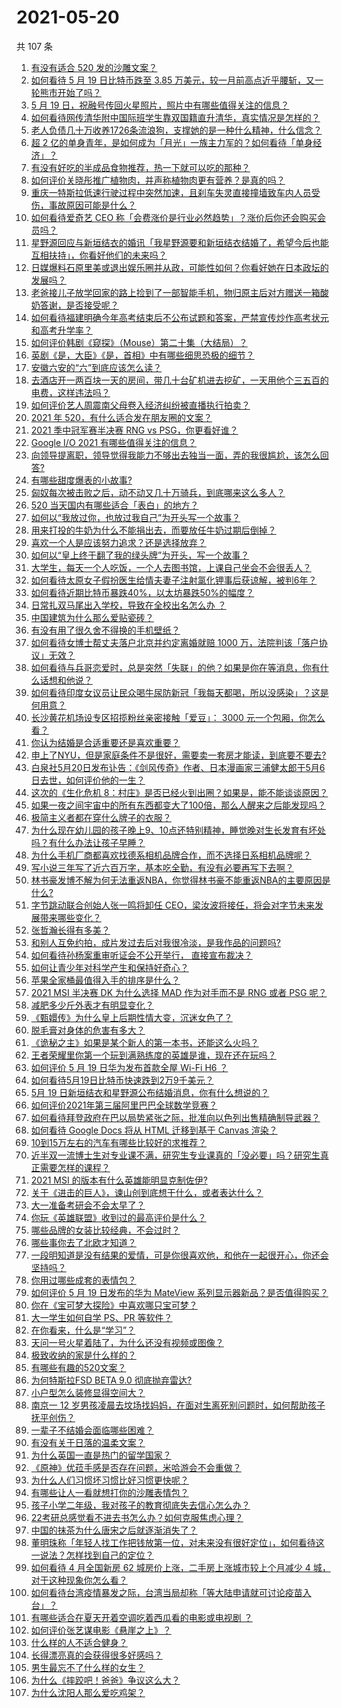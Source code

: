 # 2021-05-20

共 107 条

<!-- BEGIN -->
<!-- 最后更新时间 Thu May 20 2021 12:10:36 GMT+0800 (China Standard Time) -->

1. [有没有适合 520 发的沙雕文案？](https://www.zhihu.com/question/459974994)
2. [如何看待 5 月 19 日比特币跌至 3.85
   万美元，较一月前高点近乎腰斩，又一轮熊市开始了吗？](https://www.zhihu.com/question/460308534)
3. [5 月 19 日，祝融号传回火星照片，照片中有哪些值得关注的信息？](https://www.zhihu.com/question/460335836)
4. [如何看待网传清华附中国际班学生靠双国籍直升清华，真实情况是怎样的？](https://www.zhihu.com/question/460168268)
5. [老人负债几十万收养1726条流浪狗，支撑她的是一种什么精神，什么信念？](https://www.zhihu.com/question/460077629)
6. [超 2
   亿的单身青年，是如何成为「月光」一族主力军的？如何看待「单身经济」？](https://www.zhihu.com/question/459406857)
7. [有没有好吃的半成品食物推荐，热一下就可以吃的那种？](https://www.zhihu.com/question/448200772)
8. [如何评价关晓彤推广植物肉，并声称植物肉更有营养？是真的吗？](https://www.zhihu.com/question/460278107)
9. [重庆一特斯拉低速行驶过程中突然加速，且刹车失灵直接撞墙致车内人员受伤，事故原因可能是什么？](https://www.zhihu.com/question/460318919)
10. [如何看待爱奇艺 CEO
    称「会费涨价是行业必然趋势」？涨价后你还会购买会员吗？](https://www.zhihu.com/question/460286842)
11. [星野源回应与新垣结衣的婚讯「我星野源要和新垣结衣结婚了，希望今后也能互相扶持」，你看好他们的未来吗？](https://www.zhihu.com/question/460305511)
12. [日媒爆料石原里美或退出娱乐圈并从政，可能性如何？你看好她在日本政坛的发展吗？](https://www.zhihu.com/question/460302496)
13. [老爸接儿子放学回家的路上捡到了一部智能手机，物归原主后对方赠送一箱酸奶答谢，是否接受呢？](https://www.zhihu.com/question/459438665)
14. [如何看待福建明确今年高考结束后不公布试题和答案，严禁宣传炒作高考状元和高考升学率？](https://www.zhihu.com/question/460191650)
15. [如何评价韩剧《窥探》（Mouse）第二十集（大结局）？](https://www.zhihu.com/question/460208540)
16. [英剧《是，大臣》《是，首相》中有哪些细思恐极的细节？](https://www.zhihu.com/question/299260527)
17. [安徽六安的“六”到底应该怎么读？](https://www.zhihu.com/question/460251582)
18. [去酒店开一两百块一天的房间，带几十台矿机进去挖矿，一天用他个三五百的电费，这样违法吗？](https://www.zhihu.com/question/460015320)
19. [如何评价艺人周震南父母卷入经济纠纷被直播执行拍卖？](https://www.zhihu.com/question/460297936)
20. [2021 年 520，有什么适合发在朋友圈的文案？](https://www.zhihu.com/question/459045257)
21. [2021 季中冠军赛半决赛 RNG vs PSG，你更看好谁？](https://www.zhihu.com/question/460268580)
22. [Google I/O 2021 有哪些值得关注的信息？](https://www.zhihu.com/question/459572700)
23. [向领导提离职，领导觉得我能力不够出去独当一面，弄的我很尴尬，该怎么回答?](https://www.zhihu.com/question/452663695)
24. [有哪些甜度爆表的小故事?](https://www.zhihu.com/question/375026587)
25. [匈奴每次被击败之后，动不动又几十万骑兵，到底哪来这么多人？](https://www.zhihu.com/question/459734790)
26. [520 当天国内有哪些适合「表白」的地方？](https://www.zhihu.com/question/459935634)
27. [如何以“我放过你，也放过我自己”为开头写一个故事？](https://www.zhihu.com/question/450418421)
28. [用来打投的牛奶为什么不能捐出去，而要放任牛奶过期后倒掉？](https://www.zhihu.com/question/457869965)
29. [喜欢一个人是应该努力追求？还是选择放弃？](https://www.zhihu.com/question/459664603)
30. [如何以“皇上终于翻了我的绿头牌”为开头，写一个故事？](https://www.zhihu.com/question/444251691)
31. [大学生，每天一个人吃饭，一个人去图书馆，上课自己坐会不会很丢人？](https://www.zhihu.com/question/456048288)
32. [如何看待太原女子假扮医生给情夫妻子注射氯化钾事后获谅解，被判6年？](https://www.zhihu.com/question/460225330)
33. [如何看待近期比特币暴跌40%，以太坊暴跌50%的幅度？](https://www.zhihu.com/question/460358717)
34. [日常扎双马尾出入学校，导致在全校出名怎么办 ？](https://www.zhihu.com/question/296691549)
35. [中国建筑为什么那么爱贴瓷砖？](https://www.zhihu.com/question/21423128)
36. [有没有用了很久舍不得换的手机壁纸？](https://www.zhihu.com/question/305114445)
37. [如何看待女博士帮丈夫落户北京并约定离婚就赔 1000
    万，法院判该「落户协议」无效？](https://www.zhihu.com/question/460283594)
38. [如何看待与兵哥恋爱时，总是突然「失联」的他？如果是你在等消息，你有什么话想和他说？](https://www.zhihu.com/question/456674587)
39. [如何看待印度女议员让民众喝牛尿防新冠「我每天都喝，所以没感染」？这是何用意？](https://www.zhihu.com/question/460070125)
40. [长沙黄花机场设专区招揽粉丝亲密接触「爱豆」： 3000
    元一个包厢，你怎么看？](https://www.zhihu.com/question/459232379)
41. [你认为结婚是合适重要还是喜欢重要？](https://www.zhihu.com/question/454492946)
42. [申上了NYU，但是家庭条件不是很好，需要卖一套房才能读，到底要不要去?](https://www.zhihu.com/question/366070430)
43. [白泉社5月20日发布讣告：《剑风传奇》作者、日本漫画家三浦健太郎于5月6日去世，如何评价他的一生？](https://www.zhihu.com/question/460444593)
44. [这次的《生化危机
    8：村庄》是否已经火到出圈？如果是，能不能谈谈原因？](https://www.zhihu.com/question/458953377)
45. [如果一夜之间宇宙中的所有东西都变大了100倍，那么人醒来之后能发现吗？](https://www.zhihu.com/question/287131013)
46. [极简主义者都在穿什么牌子的衣服？](https://www.zhihu.com/question/439287256)
47. [为什么现在幼儿园的孩子晚上9、10点还特别精神，睡觉晚对生长发育有坏处吗？有什么办法让孩子早睡？](https://www.zhihu.com/question/459339958)
48. [为什么手机厂商都喜欢找德系相机品牌合作，而不选择日系相机品牌呢？](https://www.zhihu.com/question/459953910)
49. [写小说三年写了近六百万字，基本吃全勤，有没有必要再写下去啊？](https://www.zhihu.com/question/436659113)
50. [林书豪发博不解为何无法重返NBA，你觉得林书豪不能重返NBA的主要原因是什么?](https://www.zhihu.com/question/460240591)
51. [字节跳动联合创始人张一鸣将卸任
    CEO，梁汝波将接任，将会对字节未来发展带来哪些变化？](https://www.zhihu.com/question/460433898)
52. [张哲瀚长得有多美？](https://www.zhihu.com/question/459064765)
53. [和别人互免约拍，成片发过去后对我很冷淡，是我作品的问题吗?](https://www.zhihu.com/question/454019532)
54. [如何看待孙杨案重审听证会不公开举行， 直接宣布裁决？](https://www.zhihu.com/question/460075107)
55. [如何让青少年对科学产生和保持好奇心？](https://www.zhihu.com/question/459949897)
56. [苹果全家桶最值得入手的排序是什么？](https://www.zhihu.com/question/453146906)
57. [2021 MSI 半决赛 DK 为什么选择 MAD 作为对手而不是 RNG 或者 PSG
    呢？](https://www.zhihu.com/question/460223247)
58. [减肥多少斤外表才有明显变化？](https://www.zhihu.com/question/370480474)
59. [《甄嬛传》为什么皇上后期性情大变，沉迷女色了？](https://www.zhihu.com/question/459465312)
60. [脱毛膏对身体的危害有多大？](https://www.zhihu.com/question/21700375)
61. [《诡秘之主》如果是某个新人的第一本书，还能这么火吗？](https://www.zhihu.com/question/431797049)
62. [王者荣耀里你第一个玩到满熟练度的英雄是谁，现在还在玩吗？](https://www.zhihu.com/question/459741677)
63. [如何评价 5 月 19 日华为发布首款全屋 Wi-Fi H6 ？](https://www.zhihu.com/question/460306867)
64. [如何看待5月19日比特币快速跌到2万9千美元？](https://www.zhihu.com/question/460304119)
65. [5月 19 日新垣结衣和星野源公布结婚消息，你有什么想说的？](https://www.zhihu.com/question/460300576)
66. [如何评价2021年第三届阿里巴巴全球数学竞赛？](https://www.zhihu.com/question/459652793)
67. [如何看待拜登政府在巴以局势紧张之际，批准向以色列出售精确制导武器？](https://www.zhihu.com/question/460005223)
68. [如何看待 Google Docs 将从 HTML 迁移到基于 Canvas
    渲染？](https://www.zhihu.com/question/459251463)
69. [10到15万左右的汽车有哪些比较好的求推荐？](https://www.zhihu.com/question/265777506)
70. [近半双一流博士生对专业课不满，研究生专业课真的「没必要」吗？研究生真正需要怎样的课程？](https://www.zhihu.com/question/460069147)
71. [2021 MSI 的版本有什么英雄能明显克制佐伊?](https://www.zhihu.com/question/460053887)
72. [关于《进击的巨人》，谏山创到底想干什么，或者表达什么？](https://www.zhihu.com/question/453504802)
73. [大一准备考研会不会太早了？](https://www.zhihu.com/question/307998976)
74. [你玩《英雄联盟》收到过的最高评价是什么？](https://www.zhihu.com/question/423618604)
75. [哪些品牌的女装比较经典，不会过时？](https://www.zhihu.com/question/26497762)
76. [哪些事你去了北欧才知道？](https://www.zhihu.com/question/313042878)
77. [一段明知道是没有结果的爱情，可是你很喜欢他，和他在一起很开心，你还会坚持吗？](https://www.zhihu.com/question/455741920)
78. [你用过哪些成套的表情包？](https://www.zhihu.com/question/309075180)
79. [如何评价 5 月 19 日发布的华为 MateView
    系列显示器新品？是否值得购买？](https://www.zhihu.com/question/460301000)
80. [你在《宝可梦大探险》中喜欢哪只宝可梦？](https://www.zhihu.com/question/459179528)
81. [大一学生如何自学 PS、PR 等软件？](https://www.zhihu.com/question/350255171)
82. [在你看来，什么是“学习”？](https://www.zhihu.com/question/20190827)
83. [天问一号火星着陆了，为什么还没有视频或图像？](https://www.zhihu.com/question/459713285)
84. [极致收纳的家是什么样的？](https://www.zhihu.com/question/331434969)
85. [有哪些有趣的520文案？](https://www.zhihu.com/question/395903926)
86. [为何特斯拉FSD BETA 9.0 彻底抛弃雷达?](https://www.zhihu.com/question/455439504)
87. [小户型怎么装修显得空间大？](https://www.zhihu.com/question/451689301)
88. [南京一 12
    岁男孩凌晨去坟场找妈妈，在面对生离死别问题时，如何帮助孩子抚平创伤？](https://www.zhihu.com/question/460220425)
89. [一辈子不结婚会面临哪些困难？](https://www.zhihu.com/question/424799240)
90. [有没有关于日落的温柔文案？](https://www.zhihu.com/question/439010021)
91. [为什么英国一直是热门的留学国家？](https://www.zhihu.com/question/458885134)
92. [《原神》优菈手感是否存在问题，米哈游会不会重做？](https://www.zhihu.com/question/460163647)
93. [为什么人们习惯坏习惯比好习惯更快呢？](https://www.zhihu.com/question/457338579)
94. [有哪些让人一看就想打你的沙雕表情包？](https://www.zhihu.com/question/457477905)
95. [孩子小学二年级，我对孩子的教育彻底失去信心怎么办？](https://www.zhihu.com/question/431447269)
96. [22考研总感觉看不进去书怎么办？如何克服焦虑心理？](https://www.zhihu.com/question/460099479)
97. [中国的抹茶为什么唐宋之后就逐渐消失了？](https://www.zhihu.com/question/22132630)
98. [董明珠称「年轻人找工作把钱放第一位，对未来没有很好定位」，如何看待这一说法？怎样找到自己的定位？](https://www.zhihu.com/question/460116131)
99. [如何看待 4 月全国新房 62 城房价上涨，二手房上涨城市较上个月减少 4
    城，对于这种现象你怎么看？](https://www.zhihu.com/question/459959827)
100. [如何看待台湾疫情暴发之际，台湾当局却称「等大陆申请就可讨论疫苗入台」？](https://www.zhihu.com/question/460171280)
101. [有哪些适合在夏天开着空调吃着西瓜看的电影或电视剧 ？](https://www.zhihu.com/question/459399449)
102. [如何评价张艺谋电影《悬崖之上》？](https://www.zhihu.com/question/451738975)
103. [什么样的人不适合健身？](https://www.zhihu.com/question/459306994)
104. [长得漂亮真的会获得很多好感吗？](https://www.zhihu.com/question/447895641)
105. [男生最忘不了什么样的女生？](https://www.zhihu.com/question/320387789)
106. [为什么《摔跤吧！爸爸》争议这么大？](https://www.zhihu.com/question/59143980)
107. [为什么沈阳人那么爱吃鸡架？](https://www.zhihu.com/question/21313944)

<!-- END -->
